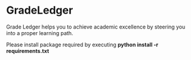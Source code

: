 # GradeLedger

Grade Ledger helps you to achieve academic excellence by steering you into a proper learning path.

Please install package required by executing
**python install -r requirements.txt**

